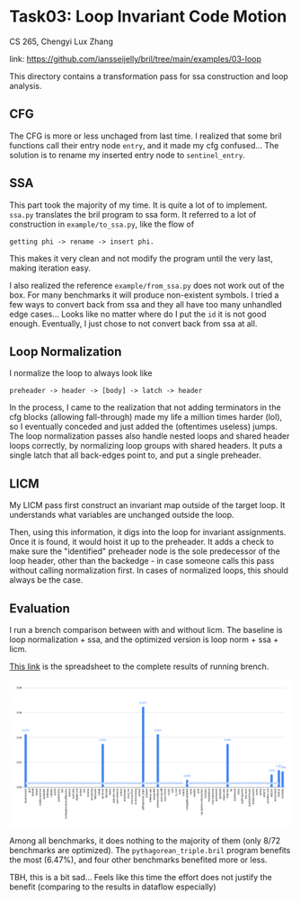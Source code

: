 # Task03: Loop Invariant Code Motion

CS 265, Chengyi Lux Zhang

link: https://github.com/iansseijelly/bril/tree/main/examples/03-loop

This directory contains a transformation pass for ssa construction and loop analysis. 

## CFG

The CFG is more or less unchaged from last time. I realized that some bril functions call their entry node `entry`, and it made my cfg confused... The solution is to rename my inserted entry node to `sentinel_entry`. 

## SSA

This part took the majority of my time. 
It is quite a lot of to implement. `ssa.py` translates the bril program to ssa form. It referred to a lot of construction in `example/to_ssa.py`, like the flow of 
```
getting phi -> rename -> insert phi.
``` 
This makes it very clean and not modify the program until the very last, making iteration easy. 

I also realized the reference `example/from_ssa.py` does not work out of the box. For many benchmarks it will produce non-existent symbols. 
I tried a few ways to convert back from ssa and they all have too many unhandled edge cases... Looks like no matter where do I put the `id` it is not good enough. Eventually, I just chose to not convert back from ssa at all. 

## Loop Normalization

I normalize the loop to always look like 
```
preheader -> header -> [body] -> latch -> header
```
In the process, I came to the realization that not adding terminators in the cfg blocks (allowing fall-through) made my life a million times harder (lol), so I eventually conceded and just added the (oftentimes useless) jumps. 
The loop normalization passes also handle nested loops and shared header loops correctly, by normalizing loop groups with shared headers. It puts a single latch that all back-edges point to, and put a single preheader. 

## LICM

My LICM pass first construct an invariant map outside of the target loop. It understands what variables are unchanged outside the loop. 

Then, using this information, it digs into the loop for invariant assignments. Once it is found, it would hoist it up to the preheader. It adds a check to make sure the "identified" preheader node is the sole predecessor of the loop header, other than the backedge - in case someone calls this pass without calling normalization first. In cases of normalized loops, this should always be the case. 

## Evaluation

I run a brench comparison between with and without licm. The baseline is loop normalization + ssa, and the optimized version is loop norm + ssa + licm.  

[This link](https://docs.google.com/spreadsheets/d/12mtxG8ja89oiqFjuu4fZcAQnq3IsoyqKdS58JzMF3_s/edit?gid=776043870#gid=776043870) is the spreadsheet to the complete results of running brench.

![brench licm results](./imgs/licm.png)

Among all benchmarks, it does nothing to the majority of them (only 8/72 benchmarks are optimized). The `pythagorean_triple.bril` program benefits the most (6.47%), and four other benchmarks benefited more or less. 

TBH, this is a bit sad... Feels like this time the effort does not justify the benefit (comparing to the results in dataflow especially)
